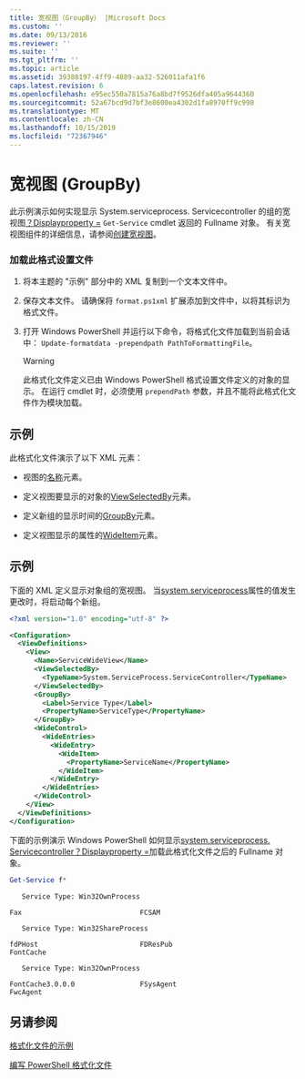 ```yaml
---
title: 宽视图（GroupBy） |Microsoft Docs
ms.custom: ''
ms.date: 09/13/2016
ms.reviewer: ''
ms.suite: ''
ms.tgt_pltfrm: ''
ms.topic: article
ms.assetid: 39388197-4ff9-4889-aa32-526011afa1f6
caps.latest.revision: 6
ms.openlocfilehash: e95ec550a7815a76a8bd7f9526dfa405a9644360
ms.sourcegitcommit: 52a67bcd9d7bf3e8600ea4302d1fa8970ff9c998
ms.translationtype: MT
ms.contentlocale: zh-CN
ms.lasthandoff: 10/15/2019
ms.locfileid: "72367946"
---
```

# <a name="wide-view-groupby"></a>宽视图 (GroupBy)

此示例演示如何实现显示 System.serviceprocess. Servicecontroller 的组的宽视图[？Displayproperty =](/dotnet/api/System.ServiceProcess.ServiceController) `Get-Service` cmdlet 返回的 Fullname 对象。 有关宽视图组件的详细信息，请参阅[创建宽视图](./creating-a-wide-view.md)。

### <a name="to-load-this-formatting-file"></a>加载此格式设置文件

1. 将本主题的 "示例" 部分中的 XML 复制到一个文本文件中。

2. 保存文本文件。 请确保将 `format.ps1xml` 扩展添加到文件中，以将其标识为格式文件。

3. 打开 Windows PowerShell 并运行以下命令，将格式化文件加载到当前会话中： `Update-formatdata -prependpath PathToFormattingFile`。

   > [!WARNING]
   > 此格式化文件定义已由 Windows PowerShell 格式设置文件定义的对象的显示。 在运行 cmdlet 时，必须使用 `prependPath` 参数，并且不能将此格式化文件作为模块加载。

## <a name="demonstrates"></a>示例

此格式化文件演示了以下 XML 元素：

- 视图的[名称](./name-element-for-view-format.md)元素。

- 定义视图要显示的对象的[ViewSelectedBy](./viewselectedby-element-format.md)元素。

- 定义新组的显示时间的[GroupBy](./groupby-element-for-view-format.md)元素。

- 定义视图显示的属性的[WideItem](./wideitem-element-for-widecontrol-format.md)元素。

## <a name="example"></a>示例

下面的 XML 定义显示对象组的宽视图。 当[system.serviceprocess](/dotnet/api/System.ServiceProcess.ServiceController.ServiceType)属性的值发生更改时，将启动每个新组。

```xml
<?xml version="1.0" encoding="utf-8" ?>

<Configuration>
  <ViewDefinitions>
    <View>
      <Name>ServiceWideView</Name>
      <ViewSelectedBy>
        <TypeName>System.ServiceProcess.ServiceController</TypeName>
      </ViewSelectedBy>
      <GroupBy>
        <Label>Service Type</Label>
        <PropertyName>ServiceType</PropertyName>
      </GroupBy>
      <WideControl>
        <WideEntries>
          <WideEntry>
            <WideItem>
              <PropertyName>ServiceName</PropertyName>
            </WideItem>
          </WideEntry>
        </WideEntries>
      </WideControl>
    </View>
  </ViewDefinitions>
</Configuration>
```

下面的示例演示 Windows PowerShell 如何显示[system.serviceprocess. Servicecontroller？Displayproperty =](/dotnet/api/System.ServiceProcess.ServiceController)加载此格式化文件之后的 Fullname 对象。

```powershell
Get-Service f*
```

```output
   Service Type: Win32OwnProcess

Fax                             FCSAM

   Service Type: Win32ShareProcess

fdPHost                         FDResPub
FontCache

   Service Type: Win32OwnProcess

FontCache3.0.0.0                FSysAgent
FwcAgent
```

## <a name="see-also"></a>另请参阅

[格式化文件的示例](./examples-of-formatting-files.md)

[编写 PowerShell 格式化文件](./writing-a-powershell-formatting-file.md)
